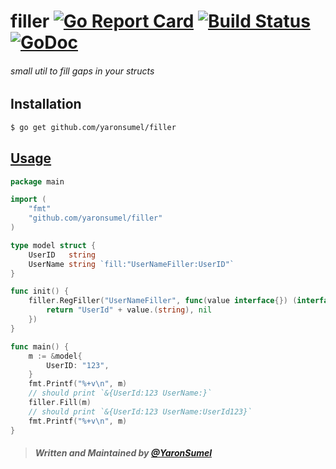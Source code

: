 # filler [![Go Report Card](https://goreportcard.com/badge/github.com/yaronsumel/filler)](https://goreportcard.com/report/github.com/yaronsumel/filler) [![Build Status](https://travis-ci.org/yaronsumel/grapes.svg?branch=master)](https://travis-ci.org/yaronsumel/filler) [![GoDoc](https://godoc.org/github.com/yaronsumel/filler?status.svg)](https://godoc.org/github.com/yaronsumel/filler)
###### small util to fill gaps in your structs 

Installation
------
```bash
$ go get github.com/yaronsumel/filler
```

[Usage](https://github.com/yaronsumel/filler/blob/master/example/example.go)
------

```go
package main

import (
	"fmt"
	"github.com/yaronsumel/filler"
)

type model struct {
	UserID   string
	UserName string `fill:"UserNameFiller:UserID"`
}

func init() {
	filler.RegFiller("UserNameFiller", func(value interface{}) (interface{}, error) {
		return "UserId" + value.(string), nil
	})
}

func main() {
	m := &model{
		UserID: "123",
	}
	fmt.Printf("%+v\n", m)
	// should print `&{UserId:123 UserName:}`
	filler.Fill(m)
	// should print `&{UserId:123 UserName:UserId123}`
	fmt.Printf("%+v\n", m)
}


```

> ##### Written and Maintained by [@YaronSumel](https://twitter.com/yaronsumel) #####
